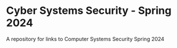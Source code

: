 # Cyber Systems Security - Spring 2024
A repository for links to Computer Systems Security Spring 2024
